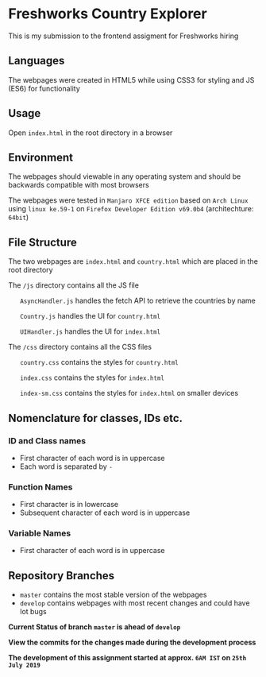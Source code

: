 # Freshworks Country Explorer
This is my submission to the frontend assigment for Freshworks hiring

## Languages
The webpages were created in HTML5 while using CSS3 for styling and JS (ES6) for functionality

## Usage
Open `index.html` in the root directory in a browser

## Environment
The webpages should viewable in any operating system and should be backwards compatible with most browsers

The webpages were tested in `Manjaro XFCE edition` based on `Arch Linux` using `linux ke.59-1` on `Firefox Developer Edition v69.0b4` (architechture: `64bit`)

## File Structure

The two webpages are `index.html` and `country.html` which are placed in the root directory

The `/js` directory contains all the JS file

&nbsp;&nbsp;&nbsp;&nbsp;&nbsp;&nbsp;`AsyncHandler.js` handles the fetch API to retrieve the countries by name

&nbsp;&nbsp;&nbsp;&nbsp;&nbsp;&nbsp;`Country.js` handles the UI for `country.html`

&nbsp;&nbsp;&nbsp;&nbsp;&nbsp;&nbsp;`UIHandler.js` handles the UI for `index.html`

The `/css` directory contains all the CSS files

&nbsp;&nbsp;&nbsp;&nbsp;&nbsp;&nbsp;`country.css` contains the styles for `country.html`

&nbsp;&nbsp;&nbsp;&nbsp;&nbsp;&nbsp;`index.css` contains the styles for `index.html`

&nbsp;&nbsp;&nbsp;&nbsp;&nbsp;&nbsp;`index-sm.css` contains the styles for `index.html` on smaller devices 

## Nomenclature for classes, IDs etc.
### ID and Class names 

* First character of each word is in uppercase 
* Each word is separated by `-`

### Function Names

* First character is in lowercase 
* Subsequent character of each word is in uppercase

### Variable Names

* First character of each word is in uppercase 

## Repository Branches

* `master` contains the most stable version of the webpages
* `develop` contains webpages with most recent changes and could have lot bugs

**Current Status of branch `master` is ahead of `develop`**

**View the commits for the changes made during the development process**

**The development of this assignment started at approx. `6AM IST` on `25th July 2019`**